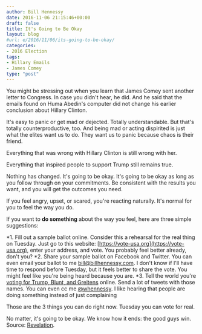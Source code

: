 ```yaml
---
author: Bill Hennessy
date: 2016-11-06 21:15:46+00:00
draft: false
title: It's Going to Be Okay
layout: blog
#url: e/2016/11/06/its-going-to-be-okay/
categories:
- 2016 Election
tags:
- Hillary Emails
- James Comey
type: "post"
---
```


You might be stressing out when you learn that James Comey sent another letter to Congress. In case you didn't hear, he did. And he said that the emails found on Huma Abedin's computer did not change his earlier conclusion about Hillary Clinton.

It's easy to panic or get mad or dejected. Totally understandable. But that's totally counterproductive, too. And being mad or acting dispirited is just what the elites want us to do. They want us to panic because chaos is their friend.

Everything that was wrong with Hillary Clinton is still wrong with her.

Everything that inspired people to support Trump still remains true.

Nothing has changed. It's going to be okay. It's going to be okay as long as you follow through on your commitments. Be consistent with the results you want, and you will get the outcomes you need.

If you feel angry, upset, or scared, you're reacting naturally. It's normal for you to feel the way you do.

If you want to **do something** about the way you feel, here are three simple suggestions:




*1. Fill out a sample ballot online. Consider this a rehearsal for the real thing on Tuesday. Just go to this website: [https://vote-usa.org](https://vote-usa.org), enter your address, and vote. You probably feel better already, don't you?
*2. Share your sample ballot on Facebook and Twitter. You can even email your ballot to me bill@billhennessy.com. I don't know if I'll have time to respond before Tuesday, but it feels better to share the vote. You might feel like you're being heard because you are.
*3. Tell the world you're [voting for Trump, Blunt, and Greitens](https://hennessysview.com/2016/11/06/how-to-win-consistently/) online. Send a lot of tweets with those names. You can even cc me [@whennessy](https://twitter.com/whennessy). I like hearing that people are doing something instead of just complaining


Those are the 3 things you can do right now. Tuesday you can vote for real.

No matter, it's going to be okay. We know how it ends: the good guys win. Source: [Revelation](https://www.vatican.va/archive/ENG0839/__P135.HTM).
